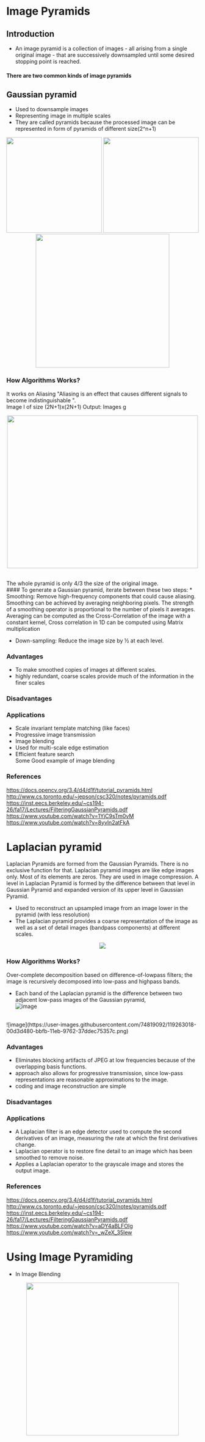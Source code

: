 # Image Pyramids
  
## Introduction<br>

* An image pyramid is a collection of images - all arising from a single original image - that are successively downsampled until some desired stopping point is reached.<br>
#### There are two common kinds of image pyramids<br>
## Gaussian pyramid<br>
* Used to downsample images<br>
* Representing image in multiple scales
* They are called pyramids because the processed image can be represented in form of pyramids of different size(2^n+1)

<p align="center">
<img src="https://user-images.githubusercontent.com/74819092/119258909-5bfccb80-bbe9-11eb-9154-c73ca5e570f9.png" height=250>

<img src="https://user-images.githubusercontent.com/74819092/119236366-a1bb8480-bb54-11eb-9bcf-8dcdec71b6e3.png" height=250>
<img src="https://user-images.githubusercontent.com/74819092/119236105-3ae99b80-bb53-11eb-8ee6-ba80eac9fca6.png" width=350>
</p>


### How Algorithms Works? <br>
It works on Aliasing "Aliasing is an effect that causes different signals to become indistinguishable ".<br>
Image I of size (2N+1)x(2N+1) Output: Images g <br>
<p align="center">
<img src="https://user-images.githubusercontent.com/74819092/119259639-c82cfe80-bbec-11eb-868b-07c685211477.png" height=400, width=500>
  </p>
<br>
The whole pyramid is only 4/3 the size of the original image.<br>
#### To	generate a Gaussian	pyramid, iterate	between	these	two	steps:	
* Smoothing: Remove high-frequency components	that could	cause	aliasing.	<br>
Smoothing	can	be achieved	by averaging	neighboring	pixels.	
The	strength of a	smoothing	operator is proportional to the	number of	pixels it averages.	
Averaging	can	be computed	as the Cross-Correlation of the	image	with a constant kernel,
Cross correlation in 1D can be computed using Matrix multiplication

* Down-sampling: Reduce	the	image	size by	½	at	each	level.



### Advantages<br>
* To make smoothed copies of images at different scales.
* highly redundant, coarse scales provide much of the information
in the finer scales

### Disadvantages<br>


### Applications <br>
* Scale	invariant	template	matching	(like	faces)	
* Progressive image	transmission	
* Image	blending	
* Used for multi-scale edge estimation
* Efficient	feature	search<br>
Some Good example of image blending <br>




### References <br>
https://docs.opencv.org/3.4/d4/d1f/tutorial_pyramids.html<br>
http://www.cs.toronto.edu/~jepson/csc320/notes/pyramids.pdf<br>
https://inst.eecs.berkeley.edu/~cs194-26/fa17/Lectures/FilteringGaussianPyramids.pdf<br>
https://www.youtube.com/watch?v=1YjC9sTm0vM<br>
https://www.youtube.com/watch?v=8yvln2atFkA<br>




# Laplacian pyramid<br>
Laplacian Pyramids are formed from the Gaussian Pyramids. There is no exclusive function for that. 
Laplacian pyramid images are like edge images only. Most of its elements are zeros. They are used in image compression. 
A level in Laplacian Pyramid is formed by the difference between that level in Gaussian Pyramid and expanded version of its upper level in Gaussian Pyramid. 


* Used to reconstruct an upsampled image from an image lower in the pyramid (with less resolution)<br>
* The Laplacian pyramid provides a coarse representation of the image as well as a set of detail images (bandpass components) at different scales.
<p align="center">
<img src="https://user-images.githubusercontent.com/74819092/119262644-8c4c6600-bbf9-11eb-887b-13108930bc43.png">

</p>

### How Algorithms Works? <br>
Over-complete decomposition based on difference-of-lowpass filters;
the image is recursively decomposed into low-pass and highpass bands.
* Each band of the Laplacian pyramid is the difference between two
adjacent low-pass images of the Gaussian pyramid,<br>
![image](https://user-images.githubusercontent.com/74819092/119261738-5659b280-bbf6-11eb-852a-10d93db93968.png)
<br>
![image](https://user-images.githubusercontent.com/74819092/119263018-00d3d480-bbfb-11eb-9762-37ddec75357c.png)



### Advantages<br>
* Eliminates blocking artifacts of JPEG at low frequencies because
of the overlapping basis functions.
* approach also allows for progressive transmission, since low-pass
representations are reasonable approximations to the image.
* coding and image reconstruction are simple

### Disadvantages<br>


### Applications <br>
* A Laplacian filter is an edge detector used to compute the second derivatives of an image, measuring the rate at which the first derivatives change.<br>
* Laplacian operator is to restore fine detail to an image which has been smoothed to remove noise. <br>
* Applies a Laplacian operator to the grayscale image and stores the output image.<br>

### References <br>
https://docs.opencv.org/3.4/d4/d1f/tutorial_pyramids.html<br>
http://www.cs.toronto.edu/~jepson/csc320/notes/pyramids.pdf<br>
https://inst.eecs.berkeley.edu/~cs194-26/fa17/Lectures/FilteringGaussianPyramids.pdf<br>
https://www.youtube.com/watch?v=aDY4aBLFOIg<br>
https://www.youtube.com/watch?v=_wZeX_35Iew<br>

# Using Image Pyramiding 
* In Image Blending 
<p align="center">
<img src="https://user-images.githubusercontent.com/74819092/119258650-3c18d800-bbe8-11eb-80ad-ae383fe0fa21.png"  height=400>
  </p>
